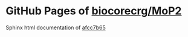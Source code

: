 GitHub Pages of [biocorecrg/MoP2](https://github.com/biocorecrg/MoP2.git)
===
Sphinx html documentation of [afcc7b65](https://github.com/biocorecrg/MoP2/tree/afcc7b65be0b1d752e91f5c6117d72fbdb5d45d1)

